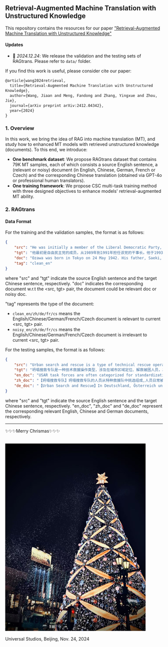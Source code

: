 

## Retrieval-Augmented Machine Translation with Unstructured Knowledge
This repository contains the resources for our paper ["Retrieval-Augmented Machine Translation with Unstructured Knowledge"](https://arxiv.org/abs/2412.04342)

#### Updates
- 🌟 *2024.12.24*: We release the validation and the testing sets of RAGtrans. Please refer to `data/` folder.


If you find this work is useful, please consider cite our paper:

```
@article{wang2024retrieval,
  title={Retrieval-Augmented Machine Translation with Unstructured Knowledge},
  author={Wang, Jiaan and Meng, Fandong and Zhang, Yingxue and Zhou, Jie},
  journal={arXiv preprint arXiv:2412.04342},
  year={2024}
}
```

### 1. Overview

In this work, we bring the idea of RAG into machine translation (MT), and study how to enhanced MT models with retrieved unstructured knowledge (documents). To this end, we introduce:

- **One benchmark dataset**: We propose RAGtrans dataset that contains 79K MT samples, each of which consists a source English sentence, a (relevant or noisy) document (in English, Chinese, German, French or Czech) and the corresponding Chinese translation (obtained via GPT-4o or professional human translators).
- **One training framework**: We propose CSC multi-task training method with three designed objectives to enhance models' retrieval-augmented MT ability.


### 2. RAGtrans

#### Data Format

For the training and the validation samples, the format is as follows:
```json
{
    "src": "He was initially a member of the Liberal Democratic Party, serving as its secretary general from 1989 to 1991. He left the LDP in 1993 and subsequently served as head of a number of other political parties, first by co-founding the Japan Renewal Party with Tsutomu Hata, which formed a short-lived coalition government with several other parties opposed to the LDP. Ozawa later served as president of the opposition New Frontier Party from 1995 to 1997, president of the Liberal Party from 1998 to 2003, president of the opposition Democratic Party of Japan from 2006 to 2009 and secretary-general of the DPJ in government from 2009 to 2010.",
    "tgt": "他最初是自由民主党的成员，从1989年到1991年担任该党的干事长。他于1993年离开自民党，随后与羽田孜共同创立了日本新党，并与其他几个反对自民党的政党组成了一个短暂的联合政府。小泽后来在1995年至1997年担任反对党新进党的党首，1998年至2003年担任自由党的党首，2006年至2009年担任反对党日本民主党的党首，并在2009年至2010年担任执政的民主党的干事长。",
    "doc": "Ozawa was born in Tokyo on 24 May 1942. His father, Saeki, was a self-made businessman, who was elected to the House of Representatives from Iwate district. The hometown of his family was Mizusawa, Iwate, which remained the stories of the Emishi leader Aterui's resistance movement.  Ozawa attended Keio University, graduating in 1967, and entered postgraduate school in Nihon University. Ozawa was majoring in law and intended to become an attorney. In May 1968, his father died of heart failure.",
    "tag": "clean_en"
}
```
where "src" and "tgt" indicate the source English sentence and the target Chinese sentence, respectively. "doc" indicates the corresponding document w.r.t the <src, tgt> pair, the document could be relevant doc or noisy doc.

"tag" represents the type of the document:
- `clean_en/zh/de/fr/cs` means the English/Chinese/German/French/Czech document is relevant to current <src, tgt> pair.
- `noisy_en/zh/de/fr/cs` means the English/Chinese/German/French/Czech document is irrelevant to current <src, tgt> pair.


For the testing samples, the format is as follows:
```json
{
    "src": "Urban search and rescue is a type of technical rescue operation that involves the location, extrication, and initial medical stabilization of victims trapped in an urban area, namely structural collapse due to natural disasters, mines and collapsed trenches.",
    "tgt": "坍塌搜救专队是一种技术救援操作类型，涉及在城市区域定位、解救被困人员，以及对被困人员，尤其是因自然灾害导致的建筑物坍塌、矿井和塌陷沟渠所致进行初步的医疗稳定处理。",
    "en_doc": "USAR task forces are often categorized for standardization. Depending upon the classification, there may be close to 70 positions. To be sure a full team can respond to an emergency, USAR task forces have at the ready more than 140 highly trained members. A task force is often a partnership between local fire departments, law enforcement agencies, federal and local governmental agencies and private companies. In the United States, these can be federally endorsed teams or state teams activated through mutual aid agreements. In England, the responsibility for USAR lies with local authority fire and rescue services. Equipment supplied to them is part of a government initiative known as the New Dimension programme, which provides the training and equipment.  USAR teams bring together, in an integrated response: highly trained personnel from the emergency services along with engineers, medics and search dog pairs, specialised equipment effective communications established methods of command and control logistical support procedures to request international assistance if required under an international search and rescue framework. The training that teams receive is an ongoing procedure combining classes from the local fire and rescue services and government agencies.",
    "zh_doc": "【坍塌搜救专队】坍塌搜救专队的人员从特种救援队中挑选组成,人员日常被编入红、黄及蓝3队,分别驻守于香港总区西湾河消防局、九龙总区启德消防局及新界总区东涌消防局;每局每日至少有8名人员当值,以每3个月轮更制执勤,日班及夜班分别有7辆及3辆救护人员当值的救护车候命。另外,坍塌搜救专队辖下有搜索犬专队。  人员轮流候命准备随时执行任务,每次候命总期为3月;平常则执行日常岗位的职务。一旦发生重大坍塌事故,就会奉命出动。因应需要,坍塌搜救专队亦会出勤出境协助境外事故处理。",
    "de_doc": "【Urban Search and Rescue】In Deutschland, Österreich und der Schweiz gibt es mehrere USAR-Teams, die ins Ausland geschickt werden können. In Deutschland die SEEBA (Schnelleinsatzeinheit für Bergung im Ausland der Bundesanstalt Technisches Hilfswerk), die I.S.A.R. Germany (International Search and Rescue), @fire Internationaler Katastrophenschutz Deutschland e.V., den Bundesverband Rettungshunde (BRH) und die Deutsche Erdbebenrettung – Abt. U.S.A.R. In Österreich die AFDRU und das SA-RRT MUSAR Modul des Arbeiter-Samariter-Bund Österreichs und in der Schweiz die Rettungskette Schweiz.  Teilweise sind diese Einheiten nach der Zertifizierung Mitglieder in der International Search and Rescue Advisory Group (INSARAG). Diese legt Standards über die Größe der Teams und die Arbeitsweisen fest. Alle USAR-Teams, unabhängig ihrer Klassifizierung und operativen Beteiligung, sollten aus den Komponenten Management, Logistik, Search, Rescue und Medical bestehen. Das INSARAG-USAR-Team-Klassifizierungssystem weist drei Level der Klassifizierung auf: Light, Medium und Heavy USAR Teams.  \"Light USAR Teams\" haben die operative Fähigkeit, sofort nach Eintreten der Katastrophe oberflächliche \"search and rescue\" Arbeiten durchzuführen. Gewöhnlicherweise kommen Light USAR Teams aus dem betroffenen Land oder aus den Nachbarstaaten. Es ist nicht vorgesehen, dass Light USAR Teams zu internationalen Hilfseinsätzen herangezogen werden.  \"Medium USAR Teams\" haben die operative Fähigkeit in zerstörten Strukturen technische \"search and rescue\" Arbeiten durchzuführen. Medium USAR Teams sind fähig, Beton zu brechen, zu durchbrechen und zu schneiden. Von Medium USAR-Teams wird nicht erwartet, Stahlbeton zu brechen, zu durchbrechen oder zu schneiden. Internationale Medium USAR Teams reisen in ein betroffenes Land innerhalb von 32 Stunden, nachdem dies im virtuellen On-Site Operations Coordination Centre (OSOCC) verlautbart wurde.  \"Heavy USAR Teams\" haben die operative Fähigkeit in zerstörten Strukturen, die auch mit Stahl und Stahlbeton verstärkt sind, schwierige technische \"search and rescue\" Arbeiten durchzuführen. Heavy Teams sind auf den internationalen Einsatz nach Katastrophen, bei denen sehr viele zerstörte Strukturen zu finden sind, ausgerichtet und kommen zum Einsatz, wenn die nationalen Ressourcen nicht ausreichen oder erschöpft sind. Internationale Heavy USAR Teams reisen in ein betroffenes Land innerhalb von 48 Stunden, nachdem dies in der virtuellen OSOCC verlautbart wurde.  In Deutschland wurde am 2. September 2007 die SEEBA der BA THW in den Klassen „Medium USAR“ und „Heavy USAR“ bei einer Klassifizierungsübung (IEC) entsprechend den Vorgaben der INSARAG zertifiziert. Am 4. Oktober 2007 wurde I.S.A.R. Germany als „Medium USAR“ zertifiziert."
}
```
where "src" and "tgt" indicate the source English sentence and the target Chinese sentence, respectively. "en_doc", "zh_doc" and "de_doc" represent the corresponding relevant English, Chinese and German documents, respectively.


<hr>

✨✨✨Merry Chrismas✨✨✨
<p>
    <br>
    <img src="./figs/UBR_20241124.jpg" height="600"/>
    <br>
</p>
Universal Studios, Beijing, Nov. 24, 2024